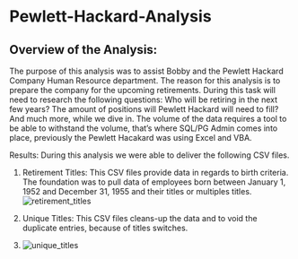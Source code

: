 # Pewlett-Hackard-Analysis
## Overview of the Analysis: 
The purpose of this analysis was to assist Bobby and the Pewlett Hackard Company Human Resource department. The reason for this analysis is to prepare the company for the upcoming retirements. During this task will need to research the following questions: Who will be retiring in the next few years? The amount of positions will Pewlett Hackard will need to fill? And much more, while we dive in. The volume of the data requires a tool to be able to withstand the volume, that’s where SQL/PG Admin comes into place, previously the Pewlett Hacakard was using Excel and VBA.

Results: 
During this analysis we were able to deliver the following CSV files.
1.	Retirement Titles: This CSV files provide data in regards to birth criteria. The foundation was to pull data of employees born between January 1, 1952 and December 31, 1955 and their titles or multiples titles. 
![retirement_titles](https://user-images.githubusercontent.com/114452770/203663721-def2c86e-3781-4ed6-bbc2-fc379781b8fe.PNG)

2.	Unique Titles: This CSV files cleans-up the data and to void the duplicate entries, because of titles switches.
3.	![unique_titles](https://user-images.githubusercontent.com/114452770/203664165-65b12878-2d4c-48f5-8418-4802f9d34697.PNG)

